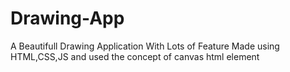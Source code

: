 # Drawing-App
 A Beautifull Drawing Application With Lots of Feature Made using HTML,CSS,JS and used the concept of canvas html element
